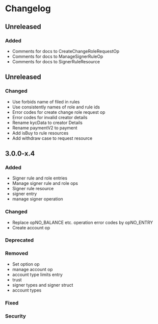 # Changelog

## Unreleased

### Added

* Comments for docs to CreateChangeRoleRequestOp
* Comments for docs to ManageSignerRuleOp
* Comments for docs to SignerRuleResource

## Unreleased

### Changed

* Use forbids name of filed in rules
* Use consistently names of role and rule ids
* Error codes for create change role request op
* Error codes for invalid creator details
* Rename kycData to creator Details
* Rename paymentV2 to payment
* Add isBuy to rule resources
* Add withdraw case to request resource

## 3.0.0-x.4

### Added

* Signer rule and role entries
* Manage signer rule and role ops
* Signer rule resource
* signer entry
* manage signer operation

### Changed

* Replace opNO_BALANCE etc. operation error codes by opNO_ENTRY
* Create account op

### Deprecated

### Removed

* Set option op
* manage account op
* account type limits entry
* trust
* signer types and signer struct
* account types

### Fixed

### Security